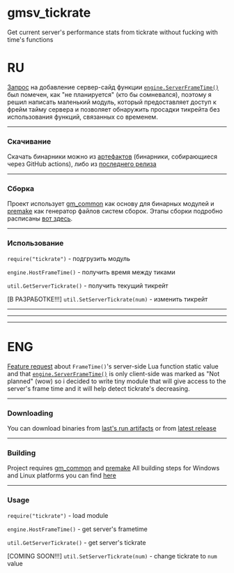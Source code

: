 # gmsv_tickrate
Get current server's performance stats from tickrate without fucking with time's functions

# RU

[Запрос](https://github.com/Facepunch/garrysmod-requests/issues/1996) на добавление сервер-сайд функции [`engine.ServerFrameTime()`](https://wiki.facepunch.com/gmod/engine.ServerFrameTime) был помечен, как "не планируется"
(кто бы сомневался), поэтому я решил написать маленький модуль, который предоставляет доступ к фрейм тайму сервера и позволяет обнаружить просадки тикрейта без использования функций, связанных со временем.

--------------

### Скачивание

Скачать бинарники можно из [артефактов](https://github.com/bewflast/gmsv_tickrate/actions) (бинарники, собирающиеся через GitHub actions), либо из [последнего релиза](https://github.com/bewflast/gmsv_tickrate/releases/tag/Latest)

--------------

### Сборка
Проект использует [gm_common](https://github.com/danielga/garrysmod_common) как основу для бинарных модулей и [premake](https://github.com/premake/premake-core) как генератор файлов систем сборок.
 Этапы сборки подробно расписаны [вот здесь](https://github.com/bewflast/gmsv_tickrate/blob/main/.github/workflows/build.yml).
 
--------------

### Использование

`require("tickrate")` - подгрузить модуль

`engine.HostFrameTime()` - получить время между тиками

`util.GetServerTickrate()` - получить текущий тикрейт

[В РАЗРАБОТКЕ!!!] `util.SetServerTickrate(num)` - изменить тикрейт

------------------
-----------------
-----------------

# ENG
[Feature request](https://github.com/Facepunch/garrysmod-requests/issues/1996) about `FrameTime()`'s server-side Lua function static value and that [`engine.ServerFrameTime()`](https://wiki.facepunch.com/gmod/engine.ServerFrameTime) is only client-side was marked as "Not planned" (wow) so i decided to write tiny module that will give access to the server's frame time and it will help detect tickrate's decreasing.

--------------

### Downloading
You can download binaries from [last's run artifacts](https://github.com/bewflast/gmsv_tickrate/actions/) or from [latest release](https://github.com/bewflast/gmsv_tickrate/releases/tag/Latest)

--------------

### Building

Project requires [gm_common](https://github.com/danielga/garrysmod_common) and [premake](https://github.com/premake/premake-core)
All building steps for Windows and Linux platforms you can find [here](https://github.com/bewflast/gmsv_tickrate/blob/main/.github/workflows/build.yml)

--------------

### Usage

`require("tickrate")` - load module

`engine.HostFrameTime()` - get server's frametime

`util.GetServerTickrate()` - get server's tickrate

[COMING SOON!!!] `util.SetServerTickrate(num)` - change tickrate to `num` value
